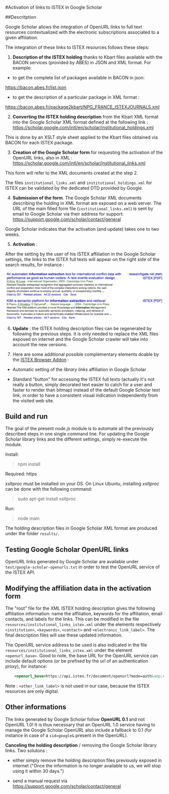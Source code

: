 #Activation of links to ISTEX in Google Scholar

##Descritption

Google Scholar allows the integration of OpenURL links to full text resources contextualized with the electronic subscriptions associated to a given affiliation. 

The integration of these links to ISTEX resources follows these steps:

1) __Description of the ISTEX holding__ thanks to Kbart files available with the BACON services (provided by ABES) in JSON and XML format. For example:  

* to get the complete list of packages available in BACON in json: 

https://bacon.abes.fr/list.json

* to get the description of a particular package in XML format : 

https://bacon.abes.fr/package2kbart/NPG_FRANCE_ISTEXJOURNALS.xml 

2) __Converting the ISTEX holding description__ from the Kbart XML format into the Google Scholar XML format defined at the following link : 
https://scholar.google.com/intl/en/scholar/institutional_holdings.xml 

This is done by an XSLT style sheet applied to the Kbart files obtained via BACON for each ISTEX package. 

3) __Creation of the Google Scholar form__ for requesting the activation of the OpenURL links, also in XML :
https://scholar.google.com/intl/en/scholar/institutional_links.xml 

This form will refer to the XML documents created at the step 2.

The files ```institutional_links.xml``` and ```institutional_holdings.xml``` for ISTEX can be validated by the dedicated DTD provided by Google. 

4) __Submission of the form__. The Google Scholar XML documents describing the holding in XML format are exposed on a web server. The URL of the main filled form file (```institutional_links.xml```) is sent by email to Google Scholar via their  address for support:
https://support.google.com/scholar/contact/general 

Google Scholar indicates that the activation (and update) takes one to two weeks. 

5) __Activation__ : 

After the setting by the user of his ISTEX affiliation in the Google Scholar settings, the links to the ISTEX full texts will appear on the right side of the search results, for instance :

![Example of links to full texts contextualized by the affiliation on Google Scholar](doc/gs.png)

6) __Update__ : the ISTEX holding description files can be regenerated by following the previous steps. It is only needed to replace the XML files exposed on internet and the Google Scholar crawler will take into account the new versions.  

7) Here are some additional possible complementary elements doable by the [ISTEX Browser Addon](https://github.com/istex/istex-browser-addon) :

* Automatic setting of the _library links_ affiliation in Google Scholar

* Standard "button" for accessing the ISTEX full texts (actually it's not really a button, simply decorated text easier to catch for a user and faster to render than bitmap) instead of the default Google Scholar text link, in order to have a consistent visual indication independently from the visited web site. 

## Build and run

The goal of the present _node.js_ module is to automate all the previously described steps in one single command line. 
For updating the Google Scholar library links and the different settings, simply re-execute the module. 

Install:

> npm install

Required: https

_xsltproc_ must be installed on your OS. On Linux Ubuntu, installing _xsltproc_ can be done with the following command:

> sudo apt-get install xsltproc

Run: 

> node main

The holding description files in Google Scholar XML format are produced under the folder ```results/```.

## Testing Google Scholar OpenURL links

OpenURL links generated by Google Scholar are available under ```test/google-scholar-openurls.txt``` in order to test the OpenURL service of the ISTEX API.

## Modifying the affiliation data in the activation form

The "root" file for the XML ISTEX holding description gives the following affiliation information: name the affiliation, keywords for the affiliation, email contacts, and labels for the links. This can be modified in the file  ```resources/institutional_links_istex.xml``` under the elements respectively ```<institution>```, ```<keywords>```, ```<contact>``` and ```<electronic_link_label>```. The final description files will use these updated information.  

The OpenURL service address to be used is also indicated in the file  ```resources/institutional_links_istex.xml``` under the element ```<openurl_base>```. Good to note, the base URL for the OpenURL service can include default options (or be prefixed by the url of an authentication proxy), for instance:  

```xml
	<openurl_base>https://api.istex.fr/document/openurl?mode=auth&amp;</openurl_base>
``` 

Note : ```<other_link_label>``` is not used in our case, because the ISTEX resources are only digital. 

## Other informations

The links generated by Google Scholar follow __OpenURL 0.1__ and not OpenURL 1.0! 
It is thus necessary that an OpenURL 1.0 service having to manage the Google Scholar OpenURL also include a fallback to 0.1 (for instance in case of a ```sid=google&``` present in the OpenURL).

__Canceling the holding description__ / removing the Google Scholar library links. Two solutons :

* either simply remove the holding description files previously exposed in internet ("Once the information is no longer available to us, we will stop using it within 30 days.")

* send a manual request via https://support.google.com/scholar/contact/general
